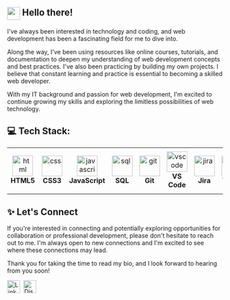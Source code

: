 ## <img src="https://media.tenor.com/MdI9bTt7NMgAAAAi/good-evening-hand-wave.gif" width="30" align="top"> Hello there!

I've always been interested in technology and coding, and web development has been a fascinating field for me to dive into.

Along the way, I've been using resources like online courses, tutorials, and documentation to deepen my understanding of web development concepts and best practices. I've also been practicing by building my own projects. I believe that constant learning and practice is essential to becoming a skilled web developer.

With my IT background and passion for web development, I'm excited to continue growing my skills and exploring the limitless possibilities of web technology.

## 💻 Tech Stack:
<table>
  <tr>
    <td align="center" height="108" width="108">
      <img
        src="https://cdn.jsdelivr.net/gh/devicons/devicon/icons/html5/html5-plain.svg"
        width="48"
        height="48"
        alt="html"
      />
      <br /><strong>HTML5</strong>
    </td>
    <td align="center" height="108" width="108">
      <img
        src="https://cdn.jsdelivr.net/gh/devicons/devicon/icons/css3/css3-plain.svg"
        width="48"
        height="48"
        alt="css"
      />
      <br /><strong>CSS3</strong>
    </td>
    <td align="center" height="108" width="108">
      <img
        src="https://cdn.jsdelivr.net/gh/devicons/devicon/icons/javascript/javascript-plain.svg"
        width="48"
        height="48"
        alt="javascript"
      />
      <br /><strong>JavaScript</strong>
    </td>
    <td align="center" height="108" width="108">
      <img
        src="https://cdn.jsdelivr.net/gh/devicons/devicon/icons/sqldeveloper/sqldeveloper-original.svg"
        width="48"
        height="48"
        alt="sql"
      />
      <br /><strong>SQL</strong>
    </td>
    <td align="center" height="108" width="108">
      <img
        src="https://cdn.jsdelivr.net/gh/devicons/devicon/icons/git/git-original.svg"
        width="48"
        height="48"
        alt="git"
      />
      <br /><strong>Git</strong>
    </td>
    <td align="center" height="108" width="108">
      <img
        src="https://cdn.jsdelivr.net/gh/devicons/devicon/icons/vscode/vscode-original.svg"
        width="48"
        height="48"
        alt="vscode"
      />
      <br /><strong>VS Code</strong>
    </td>
    <td align="center" height="108" width="108">
      <img
        src="https://cdn.jsdelivr.net/gh/devicons/devicon/icons/jira/jira-original.svg"
        width="48"
        height="48"
        alt="jira"
      />
      <br /><strong>Jira</strong>
    </td>
    <td align="center" height="108" width="108">
      <img
        src="https://cdn.jsdelivr.net/gh/devicons/devicon/icons/trello/trello-plain.svg"
        width="48"
        height="48"
        alt="trello"
      />
      <br /><strong>Trello</strong>
    </td>
    <td align="center" height="108" width="108">
      <img
        src="https://cdn.jsdelivr.net/gh/devicons/devicon/icons/bootstrap/bootstrap-original.svg"
        width="48"
        height="48"
        alt="bootstrap"
      />
      <br /><strong>Bootstrap</strong>
    </td>
    <td align="center" height="108" width="108">
      <img
        src="https://cdn.jsdelivr.net/gh/devicons/devicon/icons/tailwindcss/tailwindcss-original.svg"
        width="48"
        height="48"
        alt="tailwind"
      />
      <br /><strong>Tailwind CSS</strong>
    </td> 
  </tr>  
</table>

## ✨ Let's Connect

If you're interested in connecting and potentially exploring opportunities for collaboration or professional development, please don't hesitate to reach out to me. I'm always open to new connections and I'm excited to see where these connections may lead.

Thank you for taking the time to read my bio, and I look forward to hearing from you soon!

<p><a href="https://www.linkedin.com/in/shairatorio/"><img align="center" src="https://i.ibb.co/6Jw1g19/linkedin-icon.png" alt="LinkedIn" height="auto" width="30"/></a>&nbsp;
<a href="https://discordapp.com/users/721232692389216328"><img align="center" src="https://i.ibb.co/80bsWC9/discord-icon.png" alt="Discord" height="auto" width="30"/></a>&nbsp;
